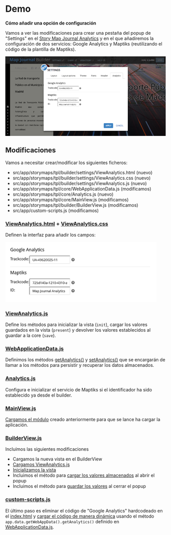 # Demo

**Cómo añadir una opción de configuración**

Vamos a ver las modificaciones para crear una pestaña del popup de "Settings" en el [Story Map Journal Analytics](https://github.com/hhkaos/storymap-journal-analytics) y en el que añadiremos la configuración de dos servicios: Google Analytics y Maptiks (reutilizando el código de la plantilla de Maptiks).

![Screenshot](./screenshot.png)

## Modificaciones

Vamos a necesitar crear/modificar los siguientes ficheros:

* src/app/storymaps/tpl/builder/settings/ViewAnalytics.html (nuevo)
* src/app/storymaps/tpl/builder/settings/ViewAnalytics.css (nuevo)
* src/app/storymaps/tpl/builder/settings/ViewAnalytics.js (nuevo)
* src/app/storymaps/tpl/core/WebApplicationData.js (modificamos)
* src/app/storymaps/tpl/core/Analytics.js (nuevo)
* src/app/storymaps/tpl/core/MainView.js (modificamos)
* src/app/storymaps/tpl/builder/BuilderView.js  (modificamos)
* src/app/custom-scripts.js (modificamos)

### **[ViewAnalytics.html](https://github.com/hhkaos/storymap-journal-analytics/blob/master/src/app/storymaps/tpl/builder/settings/ViewAnalytics.html) + [ViewAnalytics.css](https://github.com/hhkaos/storymap-journal-analytics/blob/master/src/app/storymaps/tpl/builder/settings/ViewAnalytics.css)**

Definen la interfaz para añadir los campos:

![UI](./ui.png)

### **[ViewAnalytics.js](https://github.com/hhkaos/storymap-journal-analytics/blob/master/src/app/storymaps/tpl/builder/settings/ViewAnalytics.js)**

Define los métodos para inicializar la vista (`init`), cargar los valores guardados en la vista (`present`) y devolver los valores establecidos al guardar a la core (`save`).

### **[WebApplicationData.js](https://github.com/hhkaos/storymap-journal-analytics/blob/master/src/app/storymaps/tpl/core/WebApplicationData.js)**

Definimos los métodos [getAnalytics()](https://github.com/hhkaos/storymap-journal-analytics/blob/master/src/app/storymaps/tpl/core/WebApplicationData.js#L385) y [setAnalytics()](https://github.com/hhkaos/storymap-journal-analytics/blob/master/src/app/storymaps/tpl/core/WebApplicationData.js#L389) que se encargarán de llamar a los métodos para persistir y recuperar los datos almacenados.

### **[Analytics.js](https://github.com/hhkaos/storymap-journal-analytics/blob/master/src/app/storymaps/tpl/core/Analytics.js)**

Configura e inicializar el servicio de Maptiks si el identificador ha sido establecido ya desde el builder.

### **[MainView.js](https://github.com/hhkaos/storymap-journal-analytics/blob/master/src/app/storymaps/tpl/core/MainView.js)**

[Cargamos el módulo](https://github.com/hhkaos/storymap-journal-analytics/blob/master/src/app/storymaps/tpl/core/MainView.js#L2)  creado anteriormente para que se lance ha cargar la aplicación.

### **[BuilderView.js](https://github.com/hhkaos/storymap-journal-analytics/blob/master/src/app/storymaps/tpl/builder/BuilderView.js)**

Incluímos las siguientes modificaciones

* Cargamos la nueva vista en el BuilderView
* [Cargamos ViewAnalytics.js](https://github.com/hhkaos/storymap-journal-analytics/commit/761fc7f234b3afcf8a8896700f6524d14a99fee1#diff-0e51faaaf34cfb6555ca2bf783f7c7faL18)
* [Inicializamos la vista](https://github.com/hhkaos/storymap-journal-analytics/blob/761fc7f234b3afcf8a8896700f6524d14a99fee1/src/app/storymaps/tpl/builder/BuilderView.js#L400)
* Incluimos el método para [cargar los valores almacenados](https://github.com/hhkaos/storymap-journal-analytics/blob/761fc7f234b3afcf8a8896700f6524d14a99fee1/src/app/storymaps/tpl/builder/BuilderView.js#L417) al abrir el popup
* Incluimos el método para [guardar los valores](https://github.com/hhkaos/storymap-journal-analytics/blob/761fc7f234b3afcf8a8896700f6524d14a99fee1/src/app/storymaps/tpl/builder/BuilderView.js#L444) al cerrar el popup


### **[custom-scripts.js](https://github.com/hhkaos/storymap-journal-analytics/blob/761fc7f234b3afcf8a8896700f6524d14a99fee1/src/app/custom-scripts.js)**

El último paso es eliminar el código de "Google Analytics" hardcodeado en el [index.html](https://github.com/hhkaos/storymap-journal-analytics/commit/761fc7f234b3afcf8a8896700f6524d14a99fee1#diff-e249faefed5757034596c5096d33dab6L353) y [cargar el código de manera dinámica](https://github.com/hhkaos/storymap-journal-analytics/blob/master/src/app/custom-scripts.js#L15) usando el método `app.data.getWebAppData().getAnalytics()` definido en [WebApplicationData.js](https://github.com/hhkaos/storymap-journal-analytics/blob/master/src/app/storymaps/tpl/core/WebApplicationData.js).
